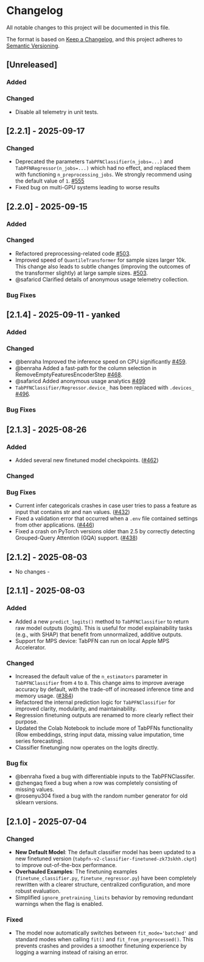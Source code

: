 # Changelog

All notable changes to this project will be documented in this file.

The format is based on [Keep a Changelog](https://keepachangelog.com/en/1.0.0/),
and this project adheres to [Semantic Versioning](https://semver.org/spec/v2.0.0.html).

## [Unreleased]

### Added

### Changed

- Disable all telemetry in unit tests.

## [2.2.1] - 2025-09-17

### Changed

- Deprecated the parameters `TabPFNClassifier(n_jobs=...)` and
  `TabPFNRegressor(n_jobs=...)` which had no effect, and replaced them with
  functioning `n_preprocessing_jobs`. We strongly recommend using the default value of
  `1`. [#555](https://github.com/PriorLabs/TabPFN/pull/555)
- Fixed bug on multi-GPU systems leading to worse results

## [2.2.0] - 2025-09-15

### Added

### Changed
- Refactored preprocessing-related code [#503](https://github.com/PriorLabs/TabPFN/pull/503).
- Improved speed of `QuantileTransformer` for sample sizes larger 10k. This change also leads to subtle changes (improving the outcomes of the transformer slightly) at large sample sizes. [#503](https://github.com/PriorLabs/TabPFN/pull/503).
- @safaricd Clarified details of anonymous usage telemetry collection.

### Bug Fixes

## [2.1.4] - 2025-09-11 - **yanked**

### Added

### Changed
- @benraha Improved the inference speed on CPU significantly [#459](https://github.com/PriorLabs/TabPFN/pull/459).
- @benraha Added a fast-path for the column selection in RemoveEmptyFeaturesEncoderStep [#468](https://github.com/PriorLabs/TabPFN/pull/468).
- @safaricd Added anonymous usage analytics [#499](https://github.com/PriorLabs/TabPFN/pull/499)
- `TabPFNClassifier/Regressor.device_` has been replaced with `.devices_` [#496](https://github.com/PriorLabs/TabPFN/pull/496).

### Bug Fixes

## [2.1.3] - 2025-08-26

### Added
- Added several new finetuned model checkpoints. ([#462](https://github.com/PriorLabs/TabPFN/pull/462))

### Changed

### Bug Fixes
- Current infer categoricals crashes in case user tries to pass a feature as input that contains str and nan values. ([#432](https://github.com/PriorLabs/TabPFN/pull/432))
- Fixed a validation error that occurred when a `.env` file contained settings from other applications. ([#446](https://github.com/PriorLabs/TabPFN/pull/446))
- Fixed a crash on PyTorch versions older than 2.5 by correctly detecting Grouped-Query Attention (GQA) support. ([#438](https://github.com/PriorLabs/TabPFN/pull/438))

## [2.1.2] - 2025-08-03

- No changes -

## [2.1.1] - 2025-08-03

### Added
- Added a new `predict_logits()` method to `TabPFNClassifier` to return raw model outputs (logits). This is useful for model explainability tasks (e.g., with SHAP) that benefit from unnormalized, additive outputs.
- Support for MPS device: TabPFN can run on local Apple MPS Accelerator.

### Changed
- Increased the default value of the `n_estimators` parameter in `TabPFNClassifier` from `4` to `8`. This change aims to improve average accuracy by default, with the trade-off of increased inference time and memory usage. ([#384](https://github.com/PriorLabs/TabPFN/pull/384))
- Refactored the internal prediction logic for `TabPFNClassifier` for improved clarity, modularity, and maintainability.
- Regression finetuning outputs are renamed to more clearly reflect their purpose.
- Updated the Colab Notebook to include more of TabPFNs functionality (Row embeddings, string input data, missing value imputation, time series forecasting).
- Classifier finetunging now operates on the logits directly.

### Bug fix
- @benraha fixed a bug with differentiable inputs to the TabPFNClassifer.
- @zhengaq fixed a bug when a row was completely consisting of missing values.
- @rosenyu304 fixed a bug with the random number generator for old sklearn versions.

## [2.1.0] - 2025-07-04

### Changed
- **New Default Model**: The default classifier model has been updated to a new finetuned version (`tabpfn-v2-classifier-finetuned-zk73skhh.ckpt`) to improve out-of-the-box performance.
- **Overhauled Examples**: The finetuning examples (`finetune_classifier.py`, `finetune_regressor.py`) have been completely rewritten with a clearer structure, centralized configuration, and more robust evaluation.
- Simplified `ignore_pretraining_limits` behavior by removing redundant warnings when the flag is enabled.

### Fixed
- The model now automatically switches between `fit_mode='batched'` and standard modes when calling `fit()` and `fit_from_preprocessed()`. This prevents crashes and provides a smoother finetuning experience by logging a warning instead of raising an error.
